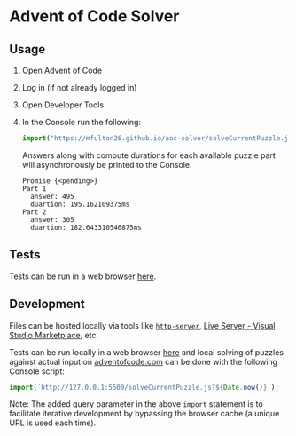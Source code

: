 # Advent of Code Solver

## Usage

1. Open Advent of Code
1. Log in (if not already logged in)
1. Open Developer Tools
1. In the Console run the following:

   ```js
   import("https://mfulton26.github.io/aoc-solver/solveCurrentPuzzle.js");
   ```

   Answers along with compute durations for each available puzzle part will asynchronously be printed to the Console.

   ```out
   Promise {<pending>}
   Part 1
     answer: 495
     duartion: 195.162109375ms
   Part 2
     answer: 305
     duartion: 182.643310546875ms
   ```

## Tests

Tests can be run in a web browser [here](tests.html).

## Development

Files can be hosted locally via tools like [`http-server`](https://www.npmjs.com/package/http-server), [Live Server - Visual Studio Marketplace](https://marketplace.visualstudio.com/items?itemName=ritwickdey.LiveServer), etc.

Tests can be run locally in a web browser [here](tests.html) and local solving of puzzles against actual input on [adventofcode.com](https://adventofcode.com/) can be done with the following Console script:

```js
import(`http://127.0.0.1:5500/solveCurrentPuzzle.js?${Date.now()}`);
```

Note: The added query parameter in the above `import` statement is to facilitate iterative development by bypassing the browser cache (a unique URL is used each time).
